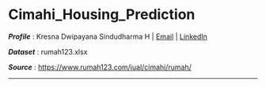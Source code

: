 # Cimahi_Housing_Prediction
 
 **_Profile_** : Kresna Dwipayana Sindudharma H | [Email](mailto:kresnadwipsh@gmail.com) | [LinkedIn](https://www.linkedin.com/in/kresnadwipsh)
 
 **_Dataset_** : rumah123.xlsx
 
 **_Source_** :  https://www.rumah123.com/jual/cimahi/rumah/
 
 ---
